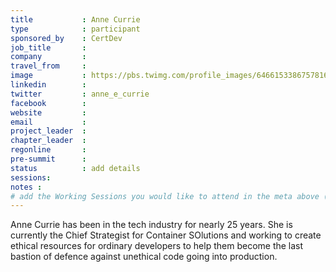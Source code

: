 ```yaml
---
title           : Anne Currie
type            : participant
sponsored_by    : CertDev
job_title       :
company         :
travel_from     :
image           : https://pbs.twimg.com/profile_images/646615338675781632/pTDcwWEB_400x400.png
linkedin        :
twitter         : anne_e_currie
facebook        :
website         :
email           :
project_leader  :
chapter_leader  :
regonline       :
pre-summit      :
status          : add details
sessions:
notes :
# add the Working Sessions you would like to attend in the meta above (use the session's title) e.g. sessions (one per line): -Security Playbooks Diagrams -Hackathon Daily Sessions
---
```


Anne Currie has been in the tech industry for nearly 25 years. She is currently the Chief Strategist for Container SOlutions and working to create ethical resources for ordinary developers to help them become the last bastion of defence against unethical code going into production.
